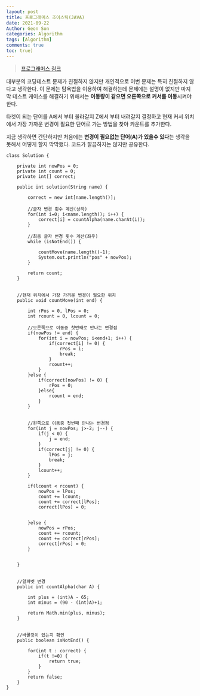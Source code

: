```yaml
---
layout: post
title: 프로그래머스 조이스틱(JAVA)
date: 2021-09-22
Author: Geon Son
categories: Algorithm
tags: [Algorithm]
comments: true
toc: true)
---
```


>[프로그래머스 링크](https://programmers.co.kr/learn/courses/30/lessons/42860)



대부분의 코딩테스트 문제가 친절하지 않지만 개인적으로 이번 문제는 특히 친절하지 않다고 생각한다.
이 문제는 탐욕법을 이용하여 해결하는데 문제에는 설명이 없지만
마지막 테스트 케이스를 해결하기 위해서는 **이동량이 같으면 오른쪽으로 커서를 이동**시켜야 한다.

타겟이 되는 단어를 A에서 부터 올라갈지 Z에서 부터 내려갈지 결정하고
현재 커서 위치에서 가장 가까운 변경이 필요한 단어로 가는 방법을 찾아 카운트를 추가한다.

지금 생각하면 간단하지만 처음에는 **변경이 필요없는 단어(A)가 있을수 있다**는
생각을 못해서 어떻게 할지 막막했다. 코드가 깔끔하지는 않지만 공유한다.


```
class Solution {

	private int nowPos = 0;
	private int count = 0;
	private int[] correct;		

	public int solution(String name) {

		correct = new int[name.length()];

		//글자 변경 횟수 계산(상하)
		for(int i=0; i<name.length(); i++) {
			correct[i] = countAlpha(name.charAt(i));	 	    
		}

		//최종 글자 변경 횟수 계산(좌우)
		while (isNotEnd()) {

			countMove(name.length()-1);
			System.out.println("pos" + nowPos);
		}

		return count;
	}


	//현재 위치에서 가장 가까운 변경이 필요한 위치
	public void countMove(int end) {

		int rPos = 0, lPos = 0;
		int rcount = 0, lcount = 0;

		//오른쪽으로 이동중 첫번째로 만나는 변경점
		if(nowPos != end) {	    		
			for(int i = nowPos; i<end+1; i++) {	    		
				if(correct[i] != 0) {
					rPos = i;
					break;
				}
				rcount++;
			}
		}else {
			if(correct[nowPos] != 0) {
				rPos = 0;	    			
			}else{
				rcount = end;
			}
		}


		//왼쪽으로 이동중 첫번째 만나는 변경점
		for(int j = nowPos; j>-2; j--) {	    		
			if(j < 0) {
				j = end;	    	
			}
			if(correct[j] != 0) {
				lPos = j;
				break;
			}	    		
			lcount++;
		}	    	

		if(lcount < rcount) {                
			nowPos = lPos;
			count += lcount;
			count += correct[lPos];
			correct[lPos] = 0;	    


		}else {               
			nowPos = rPos;
			count += rcount;
			count += correct[rPos];
			correct[rPos] = 0;	    		
		}


	}


	//알파벳 변경
	public int countAlpha(char A) {

		int plus = (int)A - 65;
		int minus = (90 - (int)A)+1;	    	

		return Math.min(plus, minus);
	}


	//바꿀것이 있는지 확인
	public boolean isNotEnd() {

		for(int t : correct) {
			if(t !=0) {
				return true;
			}
		}	    	
		return false;
	}    
}
```
